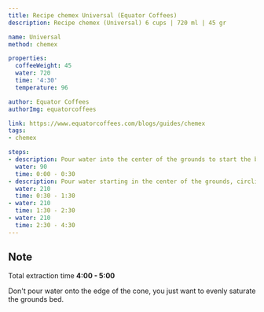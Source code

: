 ```yaml
---
title: Recipe chemex Universal (Equator Coffees)
description: Recipe chemex (Universal) 6 cups | 720 ml | 45 gr

name: Universal
method: chemex

properties:
  coffeeWeight: 45
  water: 720
  time: '4:30'
  temperature: 96

author: Equator Coffees
authorImg: equatorcoffees

link: https://www.equatorcoffees.com/blogs/guides/chemex
tags:
- chemex

steps:
- description: Pour water into the center of the grounds to start the bloom.
  water: 90
  time: 0:00 - 0:30
- description: Pour water starting in the center of the grounds, circling outward, then inward, making sure to saturate all of the coffee.
  water: 210
  time: 0:30 - 1:30
- water: 210
  time: 1:30 - 2:30
- water: 210
  time: 2:30 - 4:30
---
```


## Note
Total extraction time __4:00 - 5:00__

Don't pour water onto the edge of the cone, you just want to evenly saturate the grounds bed.
